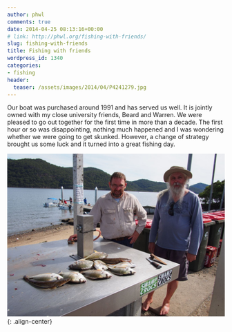 ```yaml
---
author: phwl
comments: true
date: 2014-04-25 08:13:16+00:00
# link: http://phwl.org/fishing-with-friends/
slug: fishing-with-friends
title: Fishing with friends
wordpress_id: 1340
categories:
- fishing
header:
  teaser: /assets/images/2014/04/P4241279.jpg
---
```


Our boat was purchased around 1991 and has served us well. It is jointly owned with my close university friends, Beard and Warren. We were pleased to go out together for the first time in more than a decade. The first hour or so was disappointing, nothing much happened and I was wondering whether we were going to get skunked. However, a change of strategy brought us some luck and it turned into a great fishing day.

![](/assets/images/2014/04/P4241279.jpg){: .align-center}
